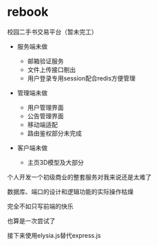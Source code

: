 # rebook
校园二手书交易平台（暂未完工）

- 服务端未做
  - 邮箱验证服务
  - 文件上传接口剔出
  - 用户登录专用session配合redis方便管理

- 管理端未做
  - 用户管理界面
  - 公告管理界面
  - 移动端适配
  - 路由鉴权部分未完成

- 客户端未做
  - 主页3D模型及大部分

个人开发一个初级商业的整套服务对我来说还是太难了

数据库、端口的设计和逻辑功能的实际操作枯燥

完全不如只写前端的快乐

也算是一次尝试了

接下来使用elysia.js替代express.js
